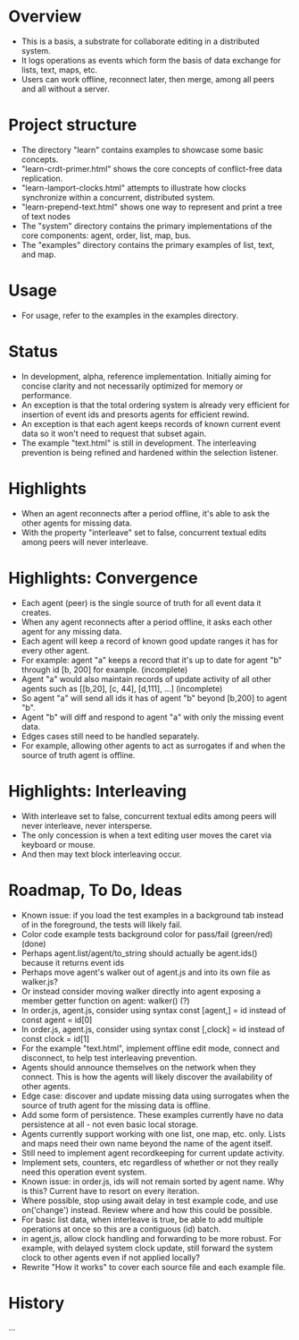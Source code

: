 
# Overview
- This is a basis, a substrate for collaborate editing in a distributed system.
- It logs operations as events which form the basis of data exchange for lists, text, maps, etc.
- Users can work offline, reconnect later, then merge, among all peers and all without a server.

# Project structure
- The directory "learn" contains examples to showcase some basic concepts.
- "learn-crdt-primer.html" shows the core concepts of conflict-free data replication.
- "learn-lamport-clocks.html" attempts to illustrate how clocks synchronize within a concurrent, distributed system.
- "learn-prepend-text.html" shows one way to represent and print a tree of text nodes
- The "system" directory contains the primary implementations of the core components: agent, order, list, map, bus.
- The "examples" directory contains the primary examples of list, text, and map.

# Usage
- For usage, refer to the examples in the examples directory.

# Status
- In development, alpha, reference implementation. Initially aiming for concise clarity and not necessarily optimized for memory or performance.
- An exception is that the total ordering system is already very efficient for insertion of event ids and presorts agents for efficient rewind.
- An exception is that each agent keeps records of known current event data so it won't need to request that subset again.
- The example "text.html" is still in development. The interleaving prevention is being refined and hardened within the selection listener.
  
# Highlights
- When an agent reconnects after a period offline, it's able to ask the other agents for missing data.
- With the property "interleave" set to false, concurrent textual edits among peers will never interleave.

# Highlights: Convergence
- Each agent (peer) is the single source of truth for all event data it creates.
- When any agent reconnects after a period offline, it asks each other agent for any missing data.
- Each agent will keep a record of known good update ranges it has for every other agent.
- For example: agent "a" keeps a record that it's up to date for agent "b" through id [b, 200] for example. (incomplete)
- Agent "a" would also maintain records of update activity of all other agents such as [[b,20], [c, 44], [d,111], ...] (incomplete)
- So agent "a" will send all ids it has of agent "b" beyond [b,200] to agent "b".
- Agent "b" will diff and respond to agent "a" with only the missing event data.
- Edges cases still need to be handled separately.
- For example, allowing other agents to act as surrogates if and when the source of truth agent is offline.

# Highlights: Interleaving
- With interleave set to false, concurrent textual edits among peers will never interleave, never intersperse.
- The only concession is when a text editing user moves the caret via keyboard or mouse.
- And then may text block interleaving occur.

# Roadmap, To Do, Ideas
- Known issue: if you load the test examples in a background tab instead of in the foreground, the tests will likely fail.
- Color code example tests background color for pass/fail (green/red) (done)
- Perhaps agent.list/agent/to_string should actually be agent.ids() because it returns event ids
- Perhaps move agent's walker out of agent.js and into its own file as walker.js?
- Or instead consider moving walker directly into agent exposing a member getter function on agent: walker() (?)
- In order.js, agent.js, consider using syntax const [agent,] = id instead of const agent = id[0] 
- In order.js, agent.js, consider using syntax const [,clock] = id instead of const clock = id[1] 
- For the example "text.html", implement offline edit mode, connect and disconnect, to help test interleaving prevention.
- Agents should announce themselves on the network when they connect. This is how the agents will likely discover the availability of other agents.
- Edge case: discover and update missing data using surrogates when the source of truth agent for the missing data is offline.
- Add some form of persistence. These examples currently have no data persistence at all - not even basic local storage.
- Agents currently support working with one list, one map, etc. only. Lists and maps need their own name beyond the name of the agent itself.
- Still need to implement agent recordkeeping for current update activity.
- Implement sets, counters, etc regardless of whether or not they really need this operation event system.
- Known issue: in order.js, ids will not remain sorted by agent name. Why is this? Current have to resort on every iteration.
- Where possible, stop using await delay in test example code, and use on('change') instead. Review where and how this could be possible.
- For basic list data, when interleave is true, be able to add multiple operations at once so this are a contiguous (id) batch.
- in agent,js, allow clock handling and forwarding to be more robust. For example, with delayed system clock update, still forward the system clock to other agents even if not applied locally?
- Rewrite "How it works" to cover each source file and each example file.

# History
...
